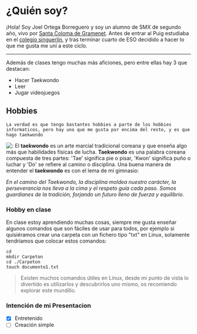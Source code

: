 # ¿Quién soy?
¡Hola! Soy Joel Ortega Borreguero y soy un alumno de SMX de segundo año, vivo por [Santa Coloma de Gramenet](https://www.google.com/maps/place/Carrer+Llu%C3%ADs+Nicolau,+08924+Santa+Coloma+de+Gramenet,+Barcelona/@41.4578239,2.1983071,18z/data=!3m1!4b1!4m6!3m5!1s0x12a4bcf688192c21:0x90829cf1f105f2a2!8m2!3d41.4578239!4d2.1983071!16s%2Fg%2F11xjs7_26?entry=ttu). Antes de entrar al Puig estudiaba en el [colegio singuerlin](https://www.singuerlin.cat/), y tras terminar cuarto de ESO decidido a hacer lo que me gusta me uní a este ciclo. 
***
Además de clases tengo muchas más aficiones, pero entre ellas hay 3 que destacan:
- Hacer Taekwondo
- Leer
- Jugar videojuegos

## Hobbies
```
La verdad es que tengo bastantes hobbies a parte de los hobbies informaticos, pero hay uno que me gusta por encima del resto, y es que hago taekwondo
```
![:](https://img.freepik.com/vector-premium/dos-nidos-ninos-peleando-vector-ilustracion-competencia-taekwondo_105094-63.jpg?w=2000)
El **taekwondo** es un arte marcial tradicional coreana y que enseña algo más que habilidades físicas de lucha. **Taekwondo** es una palabra coreana compuesta de tres partes: 'Tae' significa pie o pisar, 'Kwon' significa puño o luchar y 'Do' se refiere al camino o disciplina. Una buena manera de entender el **taekwondo** es con el lema de mi gimnasio:

*En el camino del Taekwondo, la disciplina moldea nuestro carácter, la perseverancia nos lleva a la cima y el respeto guía cada paso. Somos guardianes de la tradición, forjando un futuro lleno de fuerza y equilibrio.*
### Hobby en clase
En clase estoy aprendiendo muchas cosas, siempre me gusta enseñar algunos comandos que son fáciles de usar para todos, por ejemplo si quisiéramos crear una carpeta con un fichero tipo "txt" en Linux, solamente tendríamos que colocar estos comandos:
```
cd
mkdir Carpeton
cd ./Carpeton
touch documento1.txt
```
> Existen muchos comandos útiles en Linux, desde mi punto de vista lo divertido es utilizarlos y descubrirlos uno mismo, os recomiendo explorar este mundillo.
### Intención de mi Presentacion
- [x] Entretenido
- [ ] Creación simple
